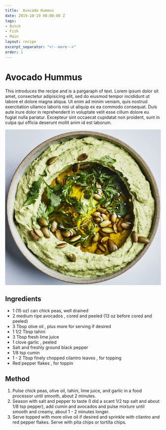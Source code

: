 ```yaml
---
title:  Avocado Hummus
date: 2019-10-19 00:00:00 Z
tags:
- Dutch
- Fish
- Main
layout: recipe
excerpt_separator: "<!--more-->"
order: 1
---
```


# Avocado Hummus

This introduces the recipe and is a pargaraph of text. Lorem ipsum dolor sit amet, consectetur adipisicing elit, sed do eiusmod tempor incididunt ut labore et dolore magna aliqua. Ut enim ad minim veniam, quis nostrud exercitation ullamco laboris nisi ut aliquip ex ea commodo consequat. Duis aute irure dolor in reprehenderit in voluptate velit esse cillum dolore eu fugiat nulla pariatur. Excepteur sint occaecat cupidatat non proident, sunt in culpa qui officia deserunt mollit anim id est laborum.

<!--more-->

[![Hummus](/_uploads/avohummus.jpg)](/_uploads/avohummus.jpg)

## Ingredients

- 1 (15 oz) can chick peas, well drained
- 2 medium ripe avocados , cored and peeled (13 oz before cored and peeled)
- 3 Tbsp olive oil , plus more for serving if desired
- 1 1/2 Tbsp tahini
- 3 Tbsp fresh lime juice
- 1 clove garlic , peeled
- Salt and freshly ground black pepper
- 1/8 tsp cumin
- 1 - 2 Tbsp finely chopped cilantro leaves , for topping
- Red pepper flakes , for toppin


## Method

1. Pulse chick peas, olive oil, tahini, lime juice, and garlic in a food processor until smooth, about 2 minutes.
2. Season with salt and pepper to taste (I did a scant 1/2 tsp salt and about 1/8 tsp pepper), add cumin and avocados and pulse mixture until smooth and creamy, about 1 - 2 minutes longer.
3. Serve topped with more olive oil if desired and sprinkle with cilantro and red pepper flakes. Serve with pita chips or tortilla chips.
